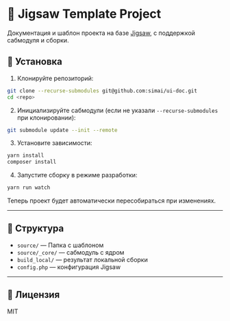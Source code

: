 # 🚀 Jigsaw Template Project

Документация и шаблон проекта на базе [Jigsaw](https://jigsaw.tighten.com/), с поддержкой сабмодуля и сборки.

## 🔧 Установка

1. Клонируйте репозиторий:

```bash
git clone --recurse-submodules git@github.com:simai/ui-doc.git
cd <repo>
```

2. Инициализируйте сабмодули (если не указали `--recurse-submodules` при клонировании):

```bash
git submodule update --init --remote
```

3. Установите зависимости:

```bash
yarn install 
composer install
```

4. Запустите сборку в режиме разработки:

```bash
yarn run watch
```

Теперь проект будет автоматически пересобираться при изменениях.

---

## 📂 Структура

- `source/` — Папка с шаблоном
- `source/_core/` — сабмодуль с ядром
- `build_local/` — результат локальной сборки
- `config.php` — конфигурация Jigsaw

---

## 📄 Лицензия

MIT
